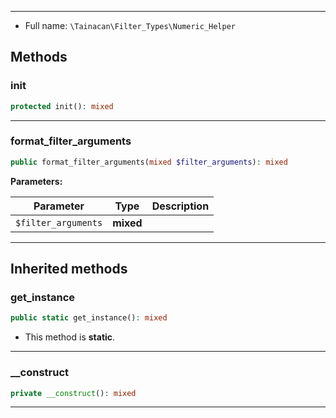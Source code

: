 
***

* Full name: `\Tainacan\Filter_Types\Numeric_Helper`

## Methods

### init

```php
protected init(): mixed
```

***

### format_filter_arguments

```php
public format_filter_arguments(mixed $filter_arguments): mixed
```

**Parameters:**

| Parameter           | Type      | Description |
|---------------------|-----------|-------------|
| `$filter_arguments` | **mixed** |             |

***

## Inherited methods

### get_instance

```php
public static get_instance(): mixed
```

* This method is **static**.
***

### __construct

```php
private __construct(): mixed
```

***
